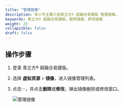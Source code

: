 ```yaml
---
title: "管理镜像"
description: 本小节主要介绍青立方® 超融合易捷版 管理镜像。 
keywords: 青立方® 超融合易捷版，删除镜像，修改镜像
weight: 25
collapsible: false
draft: false
---
```




## 操作步骤

1. 登录 青立方® 超融合易捷版。
2. 选择 **虚拟资源** > **镜像**，进入镜像管理列表。
3. 点击···，并点击**删除**或**修改**，弹出镜像删除或修改窗口。
   
   ![管理镜像](../../../_images/mgt_image.png)
